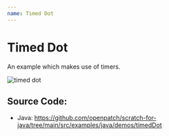 ```yaml
---
name: Timed Dot
---
```


# Timed Dot

An example which makes use of timers.

![timed dot](/assets/timed_dot_60.gif)

## Source Code:

- Java: https://github.com/openpatch/scratch-for-java/tree/main/src/examples/java/demos/timedDot
